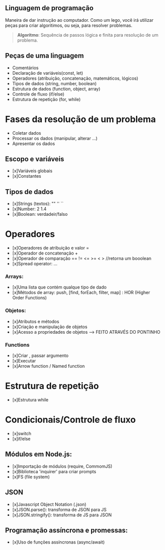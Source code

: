 ##  Linguagem de programação

Maneira de dar instrução ao computador.
Como um lego, você irá utilizar peças para criar algoritimos, ou seja, para resolver problemas.

>   **Algoritmo**: Sequência de passos lógica e finita para resolução de um problema.

## Peças de uma linguagem

- Comentários
- Declaração de variáveis(const, let)
- Operadores (atribuição, concatenação, matemáticos, lógicos)
- Tipos de dados (string, number, boolean)
- Estrutura de dados (function, object, array)
- Controle de fluxo (if/else)
- Estrutura de repetição (for, while)

# Fases da resolução de um problema

- Coletar dados
- Processar os dados (manipular, alterar ...)
- Apresentar os dados

## Escopo e variáveis

- [x]Variáveis globais
- [x]Constantes

## Tipos de dados

- [x]Strings (textos): ""  ''  ``
- [x]Number: 2  1.4 
- [x]Boolean: verdadeir/falso 

# Operadores

- [x]Operadores de atribuição e valor =
- [x]Operador de concatenação +
- [x]Operador de comparação ==  !=  <=  >=  <  > //retorna um booolean
- [x]Spread operator: ...

### Arrays: 

- [x]Uma lista que contém qualque tipo de dado
- [x]Métodos de array: push, [find, forEach, filter, map] : HOR (Higher Order Functions)

### Objetos: 

- [x]Atributos e métodos
- [x]Criação e manipulação de objetos
- [x]Acesso a propriedades de objetos --> FEITO ATRAVÉS DO PONTINHO

### Functions

- [x]Criar , passar argumento
- [x]Executar
- [x]Arrow function / Named function

# Estrutura de repetição

- [x]Estrutura while

# Condicionais/Controle de fluxo

- [x]switch
- [x]if/else

## Módulos em Node.js:

- [x]Importação de módulos (require, CommomJS)
- [x]Biblioteca 'inquirer' para criar prompts
- [x]FS (file system)

## JSON

- [x]Javascript Object Notation (.json)
- [x]JSON.parse(): transforma de JSON para JS
- [x]JSON.stringify(): transforma de JS para JSON

## Programação assíncrona e promessas:

- [x]Uso de funções assíncronas (async/await)

